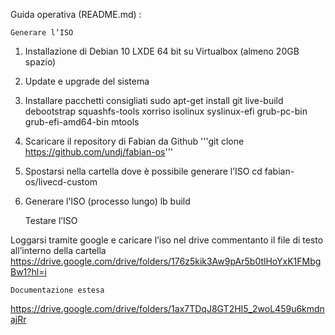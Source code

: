 Guida operativa (README.md) :


    Generare l’ISO

1) Installazione di Debian 10 LXDE 64 bit su Virtualbox (almeno 20GB spazio)

2) Update e upgrade del sistema

3) Installare pacchetti consigliati
sudo apt-get install git  live-build debootstrap squashfs-tools xorriso isolinux syslinux-efi grub-pc-bin grub-efi-amd64-bin mtools

4) Scaricare il repository di Fabian da Github
'''git clone https://github.com/undj/fabian-os'''

5) Spostarsi nella cartella dove è possibile generare l’ISO
cd fabian-os/livecd-custom

6) Generare l’ISO (processo lungo)
lb build



    Testare l’ISO

Loggarsi tramite google e caricare l’iso nel drive commentanto il file di testo all’interno della cartella
https://drive.google.com/drive/folders/176z5kik3Aw9pAr5b0tlHoYxK1FMbgBw1?hl=i


    Documentazione estesa
https://drive.google.com/drive/folders/1ax7TDqJ8GT2HI5_2woL459u6kmdnajRr

